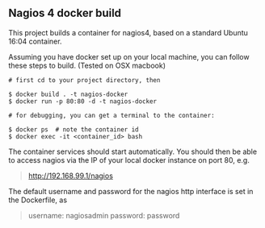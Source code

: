 Nagios 4 docker build 
---------------------

This project builds a container for nagios4, based on a standard Ubuntu 16:04 container.

Assuming you have docker set up on your local machine, you can follow these steps to build.
(Tested on OSX macbook)

``` 
# first cd to your project directory, then

$ docker build . -t nagios-docker
$ docker run -p 80:80 -d -t nagios-docker

# for debugging, you can get a terminal to the container:

$ docker ps  # note the container id
$ docker exec -it <container_id> bash
```

The container services should start automatically. You should then be able to access nagios via the IP of your local docker instance on port 80, e.g.

> http://192.168.99.1/nagios

The default username and password for the nagios http interface is set in the Dockerfile, as 

> username:  nagiosadmin
> password:  password


